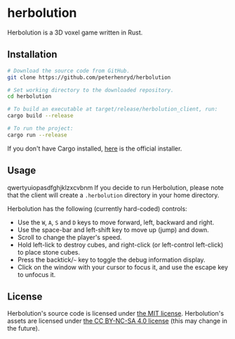 # herbolution

Herbolution is a 3D voxel game written in Rust.

## Installation

```bash
# Download the source code from GitHub.
git clone https://github.com/peterhenryd/herbolution

# Set working directory to the downloaded repository.
cd herbolution

# To build an executable at target/release/herbolution_client, run:
cargo build --release

# To run the project:
cargo run --release

```

If you don't have Cargo installed, [here](https://rustup.rs) is the official installer.

## Usage

qwertyuiopasdfghjklzxcvbnm
If you decide to run Herbolution, please note that the client will create a `.herbolution` directory in your home directory.

Herbolution has the following (currently hard-coded) controls:

- Use the `W`, `A`, `S` and `D` keys to move forward, left, backward and right.
- Use the space-bar and left-shift key to move up (jump) and down.
- Scroll to change the player's speed.
- Hold left-lick to destroy cubes, and right-click (or left-control left-click) to place stone cubes.
- Press the backtick/`~` key to toggle the debug information display.
- Click on the window with your cursor to focus it, and use the escape key to unfocus it.

## License

Herbolution's source code is licensed under [the MIT license](LICENSE). Herbolution's assets are licensed under
[the CC BY-NC-SA 4.0 license](assets/LICENSE) (this may change in the future).
